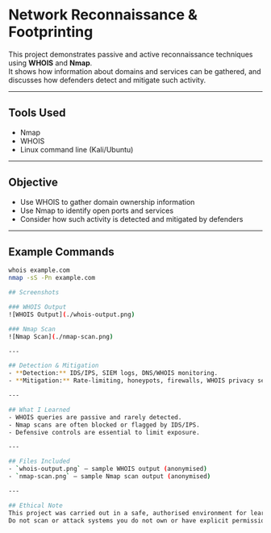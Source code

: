 # Network Reconnaissance & Footprinting

This project demonstrates passive and active reconnaissance techniques using **WHOIS** and **Nmap**.  
It shows how information about domains and services can be gathered, and discusses how defenders detect and mitigate such activity.

---

## Tools Used
- Nmap  
- WHOIS  
- Linux command line (Kali/Ubuntu)  

---

## Objective
- Use WHOIS to gather domain ownership information  
- Use Nmap to identify open ports and services  
- Consider how such activity is detected and mitigated by defenders  

---

## Example Commands

```bash
whois example.com
nmap -sS -Pn example.com

## Screenshots

### WHOIS Output
![WHOIS Output](./whois-output.png)

### Nmap Scan
![Nmap Scan](./nmap-scan.png)

---

## Detection & Mitigation
- **Detection:** IDS/IPS, SIEM logs, DNS/WHOIS monitoring.  
- **Mitigation:** Rate-limiting, honeypots, firewalls, WHOIS privacy services.

---

## What I Learned
- WHOIS queries are passive and rarely detected.  
- Nmap scans are often blocked or flagged by IDS/IPS.  
- Defensive controls are essential to limit exposure.

---

## Files Included
- `whois-output.png` — sample WHOIS output (anonymised)  
- `nmap-scan.png` — sample Nmap scan output (anonymised)

---

## Ethical Note
This project was carried out in a safe, authorised environment for learning purposes only.  
Do not scan or attack systems you do not own or have explicit permission to test.


